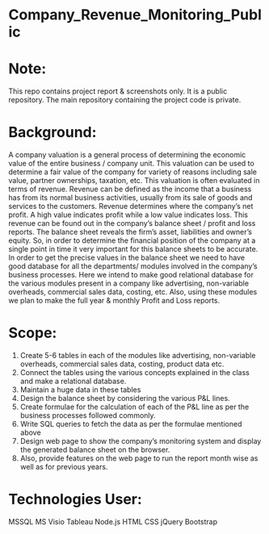 # Company_Revenue_Monitoring_Public

# Note:
This repo contains project report & screenshots only. It is a public repository. The main repository containing the project code is private. 

# Background: 
A company valuation is a general process of determining the economic value of the entire business / company unit. This valuation can be used to determine a fair value of the company for variety of reasons including sale value, partner ownerships, taxation, etc. This valuation is often evaluated in terms of revenue. Revenue can be defined as the income that a business has from its normal business activities, usually from its sale of goods and services to the customers. Revenue determines where the company’s net profit. A high value indicates profit while a low value indicates loss. This revenue can be found out in the company’s balance sheet / profit and loss reports. The balance sheet reveals the firm’s asset, liabilities and owner’s equity. So, in order to determine the financial position of the company at a single point in time it very important for this balance sheets to be accurate. In order to get the precise values in the balance sheet we need to have good database for all the departments/ modules involved in the company’s business processes. Here we intend to make good relational database for the various modules present in a company like advertising, non-variable overheads, commercial sales data, costing, etc. Also, using these modules we plan to make the full year & monthly Profit and Loss reports.

# Scope:
1. Create 5-6 tables in each of the modules like advertising, non-variable overheads, commercial sales data, costing, product data etc. 
2. Connect the tables using the various concepts explained in the class and make a relational database.
3. Maintain a huge data in these tables
4. Design the balance sheet by considering the various P&L lines.
5. Create formulae for the calculation of each of the P&L line as per the business processes followed commonly.
6. Write SQL queries to fetch the data as per the formulae mentioned above
7. Design web page to show the company’s monitoring system and display the generated balance sheet on the browser.
8. Also, provide features on the web page to run the report month wise as well as for previous years. 

# Technologies User:

MSSQL
MS Visio 
Tableau
Node.js
HTML
CSS
jQuery
Bootstrap
